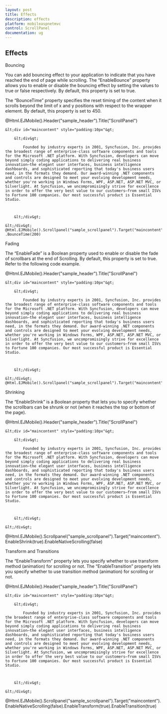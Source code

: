 ```yaml
---
layout: post
title: Effects
description: effects
platform: mobileaspnetmvc
control: ScrollPanel
documentation: ug
---
```


## Effects

Bouncing

You can add bouncing effect to your application to indicate that you have reached the end of page while scrolling. The “EnableBounce” property allows you to enable or disable the bouncing effect by setting the values to true or false respectively. By default, this property is set to true.

The “BounceTime” property specifies the reset timing of the content when it scrolls beyond the limit of x and y positions with respect to the wrapper element. By default, this property is set to 450.

@Html.EJMobile().Header("sample_header").Title("ScrollPanel")

    &lt;div id="maincontent" style="padding:10px"&gt;

        &lt;div&gt;

            Founded by industry experts in 2001, Syncfusion, Inc. provides the broadest range of enterprise-class software components and tools for the Microsoft .NET platform. With Syncfusion, developers can move beyond simply coding applications to delivering real business innovation—the elegant user interfaces, business intelligence dashboards, and sophisticated reporting that today's business users need, in the formats they demand. Our award-winning .NET components and controls are designed to meet your evolving development needs, whether you're working in Windows Forms, WPF, ASP.NET, ASP.NET MVC, or Silverlight. At Syncfusion, we uncompromisingly strive for excellence in order to offer the very best value to our customers—from small ISVs to Fortune 100 companies. Our most successful product is Essential Studio.



        &lt;/div&gt;

    &lt;/div&gt; @Html.EJMobile().Scrollpanel("sample_scrollpanel").Target("maincontent").EnableNativeScrolling(false).EnableBounce(true) .BounceTime(200)

Fading

The “EnableFade” is a Boolean property used to enable or disable the fade of scrollbars at the end of Scrolling. By default, this property is set to true. Refer to the following code example.

@Html.EJMobile().Header("sample_header").Title("ScrollPanel")

    &lt;div id="maincontent" style="padding:10px"&gt;

        &lt;div&gt;

            Founded by industry experts in 2001, Syncfusion, Inc. provides the broadest range of enterprise-class software components and tools for the Microsoft .NET platform. With Syncfusion, developers can move beyond simply coding applications to delivering real business innovation—the elegant user interfaces, business intelligence dashboards, and sophisticated reporting that today's business users need, in the formats they demand. Our award-winning .NET components and controls are designed to meet your evolving development needs, whether you're working in Windows Forms, WPF, ASP.NET, ASP.NET MVC, or Silverlight. At Syncfusion, we uncompromisingly strive for excellence in order to offer the very best value to our customers—from small ISVs to Fortune 100 companies. Our most successful product is Essential Studio.



        &lt;/div&gt;

    &lt;/div&gt; @Html.EJMobile().Scrollpanel("sample_scrollpanel").Target("maincontent").EnableFade(false).EnableNativeScrolling(false)

Shrinking

The “EnableShrink” is a Boolean property that lets you to specify whether the scrollbars can be shrunk or not (when it reaches the top or bottom of the page).

@Html.EJMobile().Header("sample_header").Title("ScrollPanel")

    &lt;div id="maincontent" style="padding:10px"&gt;

        &lt;div&gt;

            Founded by industry experts in 2001, Syncfusion, Inc. provides the broadest range of enterprise-class software components and tools for the Microsoft .NET platform. With Syncfusion, developers can move beyond simply coding applications to delivering real business innovation—the elegant user interfaces, business intelligence dashboards, and sophisticated reporting that today's business users need, in the formats they demand. Our award-winning .NET components and controls are designed to meet your evolving development needs, whether you're working in Windows Forms, WPF, ASP.NET, ASP.NET MVC, or Silverlight. At Syncfusion, we uncompromisingly strive for excellence in order to offer the very best value to our customers—from small ISVs to Fortune 100 companies. Our most successful product is Essential Studio.



        &lt;/div&gt;

    &lt;/div&gt; 



@Html.EJMobile().Scrollpanel("sample_scrollpanel").Target("maincontent").EnableShrink(true).EnableNativeScrolling(false)

Transform and Transitions

The “EnableTransform” property lets you specify whether to use transform method (animation) for scrolling or not. The “EnableTransition” property lets you specify whether to use transition method (animation) for scrolling or not. 



@Html.EJMobile().Header("sample_header").Title("ScrollPanel")

    &lt;div id="maincontent" style="padding:10px"&gt;

        &lt;div&gt;

            Founded by industry experts in 2001, Syncfusion, Inc. provides the broadest range of enterprise-class software components and tools for the Microsoft .NET platform. With Syncfusion, developers can move beyond simply coding applications to delivering real business innovation—the elegant user interfaces, business intelligence dashboards, and sophisticated reporting that today's business users need, in the formats they demand. Our award-winning .NET components and controls are designed to meet your evolving development needs, whether you're working in Windows Forms, WPF, ASP.NET, ASP.NET MVC, or Silverlight. At Syncfusion, we uncompromisingly strive for excellence in order to offer the very best value to our customers—from small ISVs to Fortune 100 companies. Our most successful product is Essential Studio.



        &lt;/div&gt;

    &lt;/div&gt; 



@Html.EJMobile().Scrollpanel("sample_scrollpanel").Target("maincontent").EnableNativeScrolling(false).EnableTransform(true).EnableTransition(true)



